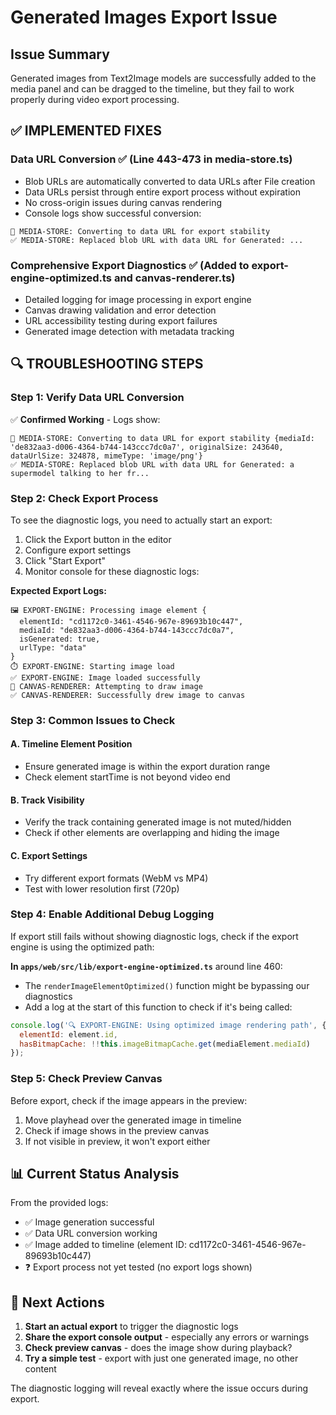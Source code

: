 # Generated Images Export Issue

## Issue Summary
Generated images from Text2Image models are successfully added to the media panel and can be dragged to the timeline, but they fail to work properly during video export processing.

## ✅ **IMPLEMENTED FIXES**

### **Data URL Conversion** ✅ (Line 443-473 in media-store.ts)
- Blob URLs are automatically converted to data URLs after File creation
- Data URLs persist through entire export process without expiration
- No cross-origin issues during canvas rendering
- Console logs show successful conversion:
```
🔄 MEDIA-STORE: Converting to data URL for export stability
✅ MEDIA-STORE: Replaced blob URL with data URL for Generated: ...
```

### **Comprehensive Export Diagnostics** ✅ (Added to export-engine-optimized.ts and canvas-renderer.ts)
- Detailed logging for image processing in export engine
- Canvas drawing validation and error detection
- URL accessibility testing during export failures
- Generated image detection with metadata tracking

## 🔍 **TROUBLESHOOTING STEPS**

### **Step 1: Verify Data URL Conversion**
✅ **Confirmed Working** - Logs show:
```
🔄 MEDIA-STORE: Converting to data URL for export stability {mediaId: 'de832aa3-d006-4364-b744-143ccc7dc0a7', originalSize: 243640, dataUrlSize: 324878, mimeType: 'image/png'}
✅ MEDIA-STORE: Replaced blob URL with data URL for Generated: a supermodel talking to her fr...
```

### **Step 2: Check Export Process**
To see the diagnostic logs, you need to actually start an export:
1. Click the Export button in the editor
2. Configure export settings 
3. Click "Start Export"
4. Monitor console for these diagnostic logs:

**Expected Export Logs:**
```
🖼️ EXPORT-ENGINE: Processing image element {
  elementId: "cd1172c0-3461-4546-967e-89693b10c447",
  mediaId: "de832aa3-d006-4364-b744-143ccc7dc0a7", 
  isGenerated: true,
  urlType: "data"
}
⏱️ EXPORT-ENGINE: Starting image load
✅ EXPORT-ENGINE: Image loaded successfully
🎨 CANVAS-RENDERER: Attempting to draw image
✅ CANVAS-RENDERER: Successfully drew image to canvas
```

### **Step 3: Common Issues to Check**

#### **A. Timeline Element Position**
- Ensure generated image is within the export duration range
- Check element startTime is not beyond video end

#### **B. Track Visibility**
- Verify the track containing generated image is not muted/hidden
- Check if other elements are overlapping and hiding the image

#### **C. Export Settings**
- Try different export formats (WebM vs MP4)
- Test with lower resolution first (720p)

### **Step 4: Enable Additional Debug Logging**

If export still fails without showing diagnostic logs, check if the export engine is using the optimized path:

**In `apps/web/src/lib/export-engine-optimized.ts`** around line 460:
- The `renderImageElementOptimized()` function might be bypassing our diagnostics
- Add a log at the start of this function to check if it's being called:
```javascript
console.log('🔍 EXPORT-ENGINE: Using optimized image rendering path', {
  elementId: element.id,
  hasBitmapCache: !!this.imageBitmapCache.get(mediaElement.mediaId)
});
```

### **Step 5: Check Preview Canvas**

Before export, check if the image appears in the preview:
1. Move playhead over the generated image in timeline
2. Check if image shows in the preview canvas
3. If not visible in preview, it won't export either

## 📊 **Current Status Analysis**

From the provided logs:
- ✅ Image generation successful
- ✅ Data URL conversion working 
- ✅ Image added to timeline (element ID: cd1172c0-3461-4546-967e-89693b10c447)
- ❓ Export process not yet tested (no export logs shown)

## 🎯 **Next Actions**

1. **Start an actual export** to trigger the diagnostic logs
2. **Share the export console output** - especially any errors or warnings
3. **Check preview canvas** - does the image show during playback?
4. **Try a simple test** - export with just one generated image, no other content

The diagnostic logging will reveal exactly where the issue occurs during export.